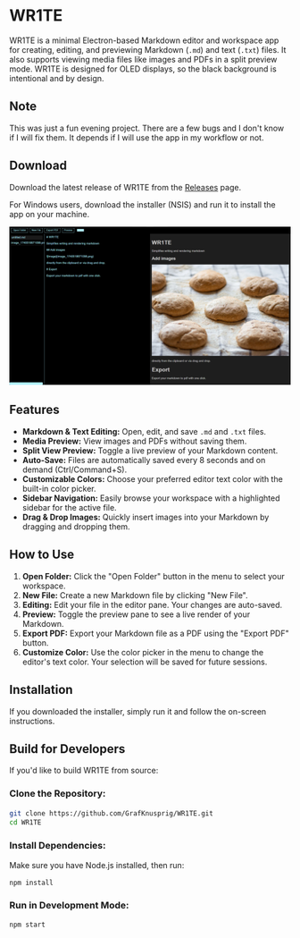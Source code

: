 # WR1TE

WR1TE is a minimal Electron-based Markdown editor and workspace app for creating, editing, and previewing Markdown (`.md`) and text (`.txt`) files. It also supports viewing media files like images and PDFs in a split preview mode.
WR1TE is designed for OLED displays, so the black background is intentional and by design.

## Note

This was just a fun evening project. There are a few bugs and I don't know if I will fix them. It depends if I will use the app in my workflow or not.

## Download

Download the latest release of WR1TE from the [Releases](https://github.com/GrafKnusprig/WR1TE/releases) page.

For Windows users, download the installer (NSIS) and run it to install the app on your machine.

![WR1TE](image.png)

## Features

- **Markdown & Text Editing:** Open, edit, and save `.md` and `.txt` files.
- **Media Preview:** View images and PDFs without saving them.
- **Split View Preview:** Toggle a live preview of your Markdown content.
- **Auto-Save:** Files are automatically saved every 8 seconds and on demand (Ctrl/Command+S).
- **Customizable Colors:** Choose your preferred editor text color with the built-in color picker.
- **Sidebar Navigation:** Easily browse your workspace with a highlighted sidebar for the active file.
- **Drag & Drop Images:** Quickly insert images into your Markdown by dragging and dropping them.

## How to Use

1. **Open Folder:** Click the "Open Folder" button in the menu to select your workspace.
2. **New File:** Create a new Markdown file by clicking "New File".
3. **Editing:** Edit your file in the editor pane. Your changes are auto-saved.
4. **Preview:** Toggle the preview pane to see a live render of your Markdown.
5. **Export PDF:** Export your Markdown file as a PDF using the "Export PDF" button.
6. **Customize Color:** Use the color picker in the menu to change the editor's text color. Your selection will be saved for future sessions.

## Installation

If you downloaded the installer, simply run it and follow the on-screen instructions.

## Build for Developers

If you'd like to build WR1TE from source:

### Clone the Repository:

   ```bash
   git clone https://github.com/GrafKnusprig/WR1TE.git
   cd WR1TE
   ```

### Install Dependencies:

Make sure you have Node.js installed, then run:

```
npm install
```

### Run in Development Mode:

```
npm start
```
